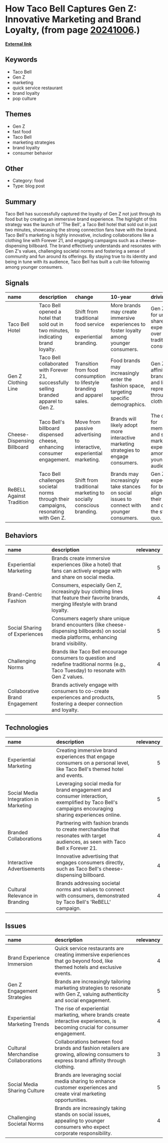 # __How Taco Bell Captures Gen Z: Innovative Marketing and Brand Loyalty__, (from page [20241006](https://kghosh.substack.com/p/20241006).)

__[External link](https://www.genzinsights.com/crazy-shenanigans-or-crazy-smart-marketing-how-taco-bell-attracts-gen-z)__



## Keywords

* Taco Bell
* Gen Z
* marketing
* quick service restaurant
* brand loyalty
* pop culture

## Themes

* Gen Z
* fast food
* Taco Bell
* marketing strategies
* brand loyalty
* consumer behavior

## Other

* Category: food
* Type: blog post

## Summary

Taco Bell has successfully captured the loyalty of Gen Z not just through its food but by creating an immersive brand experience. The highlight of this strategy was the launch of 'The Bell', a Taco Bell hotel that sold out in just two minutes, showcasing the strong connection fans have with the brand. Taco Bell's marketing is highly innovative, including collaborations like a clothing line with Forever 21, and engaging campaigns such as a cheese-dispensing billboard. The brand effectively understands and resonates with Gen Z's values, challenging societal norms and fostering a sense of community and fun around its offerings. By staying true to its identity and being in tune with its audience, Taco Bell has built a cult-like following among younger consumers.

## Signals

| name                        | description                                                                            | change                                                                    | 10-year                                                                                  | driving-force                                                                           |   relevancy |
|:----------------------------|:---------------------------------------------------------------------------------------|:--------------------------------------------------------------------------|:-----------------------------------------------------------------------------------------|:----------------------------------------------------------------------------------------|------------:|
| Taco Bell Hotel             | Taco Bell opened a hotel that sold out in two minutes, indicating brand loyalty.       | Shift from traditional food service to experiential branding.             | More brands may create immersive experiences to foster loyalty among younger consumers.  | Gen Z's desire for unique, shareable experiences over traditional consumption.          |           5 |
| Gen Z Clothing Line         | Taco Bell collaborated with Forever 21, successfully selling branded apparel to Gen Z. | Transition from food consumption to lifestyle branding and apparel sales. | Food brands may increasingly enter the fashion space, targeting specific demographics.   | Gen Z's affinity for brand identity and lifestyle representation through clothing.      |           4 |
| Cheese-Dispensing Billboard | Taco Bell's billboard dispensed cheese, enhancing consumer engagement.                 | Move from passive advertising to interactive, experiential marketing.     | Brands will likely adopt more interactive marketing strategies to engage consumers.      | The demand for memorable and shareable marketing experiences among younger audiences.   |           4 |
| ReBELL Against Tradition    | Taco Bell challenges societal norms through their campaigns, resonating with Gen Z.    | Shift from traditional marketing to socially conscious branding.          | Brands may increasingly take stances on social issues to connect with younger consumers. | Gen Z's expectation for brands to align with their values and challenge the status quo. |           5 |

## Behaviors

| name                           | description                                                                                                                                |   relevancy |
|:-------------------------------|:-------------------------------------------------------------------------------------------------------------------------------------------|------------:|
| Experiential Marketing         | Brands create immersive experiences (like a hotel) that fans can actively engage with and share on social media.                           |           5 |
| Brand-Centric Fashion          | Consumers, especially Gen Z, increasingly buy clothing lines that feature their favorite brands, merging lifestyle with brand loyalty.     |           4 |
| Social Sharing of Experiences  | Consumers eagerly share unique brand encounters (like cheese-dispensing billboards) on social media platforms, enhancing brand visibility. |           5 |
| Challenging Norms              | Brands like Taco Bell encourage consumers to question and redefine traditional norms (e.g., Taco Tuesday) to resonate with Gen Z values.   |           4 |
| Collaborative Brand Engagement | Brands actively engage with consumers to co-create experiences and products, fostering a deeper connection and loyalty.                    |           5 |

## Technologies

| name                                  | description                                                                                                                                         |   relevancy |
|:--------------------------------------|:----------------------------------------------------------------------------------------------------------------------------------------------------|------------:|
| Experiential Marketing                | Creating immersive brand experiences that engage consumers on a personal level, like Taco Bell's themed hotel and events.                           |           5 |
| Social Media Integration in Marketing | Leveraging social media for brand engagement and consumer interaction, exemplified by Taco Bell's campaigns encouraging sharing experiences online. |           5 |
| Branded Collaborations                | Partnering with fashion brands to create merchandise that resonates with target audiences, as seen with Taco Bell x Forever 21.                     |           4 |
| Interactive Advertisements            | Innovative advertising that engages consumers directly, such as Taco Bell's cheese-dispensing billboard.                                            |           4 |
| Cultural Relevance in Branding        | Brands addressing societal norms and values to connect with consumers, demonstrated by Taco Bell's 'ReBELL' campaign.                               |           4 |

## Issues

| name                                | description                                                                                                                          |   relevancy |
|:------------------------------------|:-------------------------------------------------------------------------------------------------------------------------------------|------------:|
| Brand Experience Immersion          | Quick service restaurants are creating immersive experiences that go beyond food, like themed hotels and exclusive events.           |           4 |
| Gen Z Engagement Strategies         | Brands are increasingly tailoring marketing strategies to resonate with Gen Z, valuing authenticity and social engagement.           |           5 |
| Experiential Marketing Trends       | The rise of experiential marketing, where brands create interactive experiences, is becoming crucial for consumer engagement.        |           4 |
| Cultural Merchandise Collaborations | Collaborations between food brands and fashion retailers are growing, allowing consumers to express brand affinity through clothing. |           3 |
| Social Media Sharing Culture        | Brands are leveraging social media sharing to enhance customer experiences and create viral marketing opportunities.                 |           5 |
| Challenging Societal Norms          | Brands are increasingly taking stands on social issues, appealing to younger consumers who expect corporate responsibility.          |           4 |